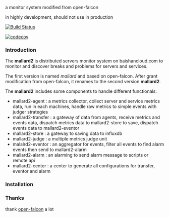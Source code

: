 a monitor system modified from open-falcon

in highly development, should not use in production

[![Build Status](https://travis-ci.org/baishancloud/mallard.svg?branch=master)](https://travis-ci.org/baishancloud/mallard)

[![codecov](https://codecov.io/gh/baishancloud/mallard/branch/opensource/graph/badge.svg)](https://codecov.io/gh/baishancloud/mallard)

### Introduction

The **mallard2** is distributed servers monitor system on baishancloud.com to monitor and discover breaks and problems for servers and services.

The first version is named *mallard* and based on open-falcon. After grant modification from open-falcon, it renames to the second version **mallard2**.

The **mallard2** includes some components to handle different functionals:

- mallard2-agent        : a metrics collector, collect server and service metrics data, run in each machines, handle raw metrics to simple events with judger strategies
- mallard2-transfer     : a gateway of data from agents, receive metrics and events data, dispatch metrics data to mallard2-store to save, dispatch events data to mallard2-eventor
- mallard2-store        : a gateway to saving data to influxdb
- mallard2-judge        : a multiple metrics judge unit
- malalrd2-eventor      : an aggregator for events, filter all events to find alarm events then send to mallard2-alarm
- mallard2-alarm        : an alarming to send alarm message to scripts or remote api
- mallard2-center       : a center to generate all configurations for transfer, eventor and alarm

### Installation


### Thanks

thank [open-falcon](https://github.com/open-falcon/falcon-plus) a lot